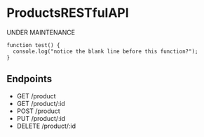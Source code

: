 # ProductsRESTfulAPI
UNDER MAINTENANCE

```
function test() {
  console.log("notice the blank line before this function?");
}
```

<h2> Endpoints </h2>
<ul> 
<li>GET /product</li>
<li>GET /product/:id</li>
<li>POST /product</li>
<li>PUT /product/:id</li>
<li>DELETE /product/:id
</ul>

